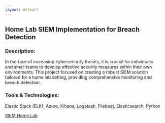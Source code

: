 ```yaml
---
layout: default
---
```


## Home Lab SIEM Implementation for Breach Detection

### **Description**: 
In the face of increasing cybersecurity threats, it is crucial for individuals and small teams to develop effective security measures within their own environments. This project focused on creating a robust SIEM solution tailored for a home lab setting, providing comprehensive monitoring and breach detection.

### **Tools & Technologies**: 
Elastic Stack (ELK), Azure, Kibana, Logstash, Filebeat, Elasticsearch, Python

[SIEM Home Lab](./SIEM_Lab.html)

